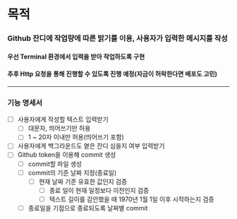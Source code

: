 # 목적
### Github 잔디에 작업량에 따른 밝기를 이용, 사용자가 입력한 메시지를 작성
#### 우선 Terminal 환경에서 입력을 받아 작업하도록 구현
#### 추후 Http 요청을 통해 진행할 수 있도록 진행 예정(자금이 허락한다면 배포도 고민)

---

### 기능 명세서
- [ ] 사용자에게 작성할 텍스트 입력받기
  - [ ] 대문자, 띄어쓰기만 허용
  - [ ] 1 ~ 20자 이내만 허용(띄어쓰기 포함)
- [ ] 사용자에게 백그라운드도 옅은 잔디 심을지 여부 입력받기
- [ ] Github token을 이용해 commit 생성
    - [ ] commit할 파일 생성
    - [ ] commit의 기준 날짜 지정(종료일)
      - [ ] 현재 날짜 기준 유효한 값인지 검증
        - [ ] 종료 일이 현재 일정보다 이전인지 검증
        - [ ] 텍스트 길이를 감안했을 때 1970년 1월 1일 이후 시작하는지 검증
    - [ ] 종료일을 기점으로 종료되도록 날짜별 commit